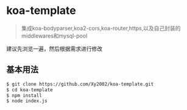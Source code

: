 # koa-template

> 集成koa-bodyparser,koa2-cors,koa-router,https,以及自己封装的middlewares和mysql-pool

建议先浏览一遍，然后根据需求进行修改

## 基本用法
``` bash
$ git clone https://github.com/Xy2002/koa-template.git
$ cd koa-template
$ npm install
$ node index.js
```
